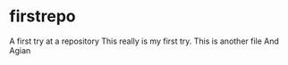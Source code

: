# firstrepo
A first try at a repository
This really is my first try.
This is another file
And Agian
